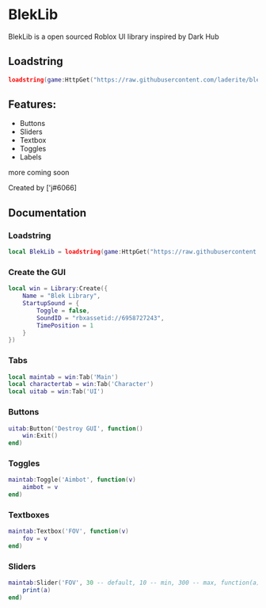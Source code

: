 # BlekLib

BlekLib is a open sourced Roblox UI library inspired by Dark Hub

## Loadstring
```lua
loadstring(game:HttpGet("https://raw.githubusercontent.com/laderite/bleklib/main/library.lua"))()
```

## Features:
- Buttons
- Sliders
- Textbox
- Toggles
- Labels

more coming soon

Created by ['j#6066]

## Documentation

### Loadstring
```lua
local BlekLib = loadstring(game:HttpGet("https://raw.githubusercontent.com/laderite/bleklib/main/library.lua"))()
```

### Create the GUI
```lua
local win = Library:Create({
    Name = "Blek Library",
    StartupSound = {
        Toggle = false,
        SoundID = "rbxassetid://6958727243",
        TimePosition = 1
    }
})
```

### Tabs
```lua
local maintab = win:Tab('Main')
local charactertab = win:Tab('Character')
local uitab = win:Tab('UI')
```

### Buttons
```lua
uitab:Button('Destroy GUI', function()
    win:Exit()
end)
```

### Toggles
```lua
maintab:Toggle('Aimbot', function(v)
    aimbot = v
end)
```

### Textboxes
```lua
maintab:Textbox('FOV', function(v)
    fov = v
end)
```

### Sliders
```lua
maintab:Slider('FOV', 30 -- default, 10 -- min, 300 -- max, function(a)
    print(a)
end)
```
